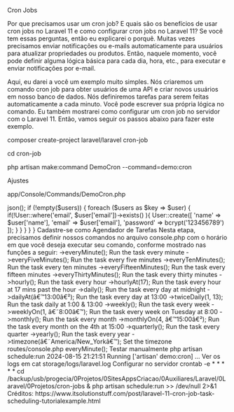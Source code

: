 Cron Jobs

Por que precisamos usar um cron job? E quais são os benefícios de usar cron jobs no Laravel 11 e como configurar cron jobs no Laravel 11? Se você tem essas perguntas, então eu explicarei o porquê. Muitas vezes precisamos enviar notificações ou e-mails automaticamente para usuários para atualizar propriedades ou produtos. Então, naquele momento, você pode definir alguma lógica básica para cada dia, hora, etc., para executar e enviar notificações por e-mail.

Aqui, eu darei a você um exemplo muito simples. Nós criaremos um comando cron job para obter usuários de uma API e criar novos usuários em nosso banco de dados. Nós definiremos tarefas para serem feitas automaticamente a cada minuto. Você pode escrever sua própria lógica no comando. Eu também mostrarei como configurar um cron job no servidor com o Laravel 11. Então, vamos seguir os passos abaixo para fazer este exemplo.

composer create-project laravel/laravel cron-job

cd cron-job

php artisan make:command DemoCron --command=demo:cron

Ajustes

app/Console/Commands/DemoCron.php

<?php
namespace App\Console\Commands;
  
use Illuminate\Console\Command;
use Illuminate\Support\Facades\Http;
use App\Models\User;
  
class DemoCron extends Command
{
    /**
     * The name and signature of the console command.
     *
     * @var string
     */
    protected $signature = 'demo:cron';

    /**
     * The console command description.
     *
     * @var string
     */
    protected $description = 'Command description';
  
    /**
     * Execute the console command.
     */
    public function handle()
    {
        info("Cron Job running at ". now());
      
        /*------------------------------------------
        --------------------------------------------
        Write Your Logic Here....
        I am getting users and create new users if not exist....
        --------------------------------------------
        --------------------------------------------*/
        $response = Http::get('https://jsonplaceholder.typicode.com/users');
          
        $users = $response->json();
      
        if (!empty($users)) {
            foreach ($users as $key => $user) {
                if(!User::where('email', $user['email'])->exists() ){
                    User::create([
                        'name' => $user['name'],
                        'email' => $user['email'],
                        'password' => bcrypt('123456789')
                    ]);
                }
            }
        }
    }
}

Cadastre-se como Agendador de Tarefas

Nesta etapa, precisamos definir nossos comandos no arquivo console.php com o horário em que você deseja executar seu comando, conforme mostrado nas funções a seguir:

->everyMinute();	Run the task every minute
->everyFiveMinutes();	Run the task every five minutes
->everyTenMinutes();	Run the task every ten minutes
->everyFifteenMinutes();	Run the task every fifteen minutes
->everyThirtyMinutes();	Run the task every thirty minutes
->hourly();	Run the task every hour
->hourlyAt(17);	Run the task every hour at 17 mins past the hour
->daily();	Run the task every day at midnight
->dailyAt(â€™13:00â€²);	Run the task every day at 13:00
->twiceDaily(1, 13);	Run the task daily at 1:00 & 13:00
->weekly();	Run the task every week
->weeklyOn(1, â€˜8:00â€™);	Run the task every week on Tuesday at 8:00
->monthly();	Run the task every month
->monthlyOn(4, â€™15:00â€²);	Run the task every month on the 4th at 15:00
->quarterly();	Run the task every quarter
->yearly();	Run the task every year
->timezone(â€˜America/New_Yorkâ€™);	Set the timezone

routes/console.php

<?php 
use Illuminate\Support\Facades\Schedule;
  
Schedule::command('demo:cron')->everyMinute();

Testar manualmente

php artisan schedule:run

2024-08-15 21:21:51 Running ['artisan' demo:cron] ...

Ver os logs em
cat storage/logs/laravel.log

Configurar no servidor

crontab -e

* * * * * cd /backup/usb/progecia/0Projetos/0SitesAppsCriacao/0Auxiliares/Laravel/0Laravel/0Projetos/cron-jobs & php artisan schedule:run >> /dev/null 2>&1

Créditos:
https://www.itsolutionstuff.com/post/laravel-11-cron-job-task-scheduling-tutorialexample.html

